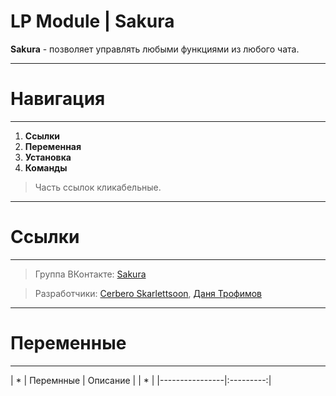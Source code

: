  # LP Module | Sakura
**Sakura** - позволяет управлять любыми функциями из любого чата.
___
# Навигация 
___
1. **Ссылки**
2. **Переменная**
3. **Установка**
4. **Команды**
>Часть ссылок кликабельные.
___
# Ссылки
___
>Группа ВКонтакте: [Sakura](<https://vk.com/sakura.officiall>)

>Разработчики:
>[Сerbero Skarlettsoon](<https://vk.com/cerberoskarlettsoon>),
>[Даня Трофимов](<https://vk.com/sheykh.skarlettsoon>)
---
# Переменные
___
| * |  Перемнные  | Описание  | | * |
|----------------|:---------:|
